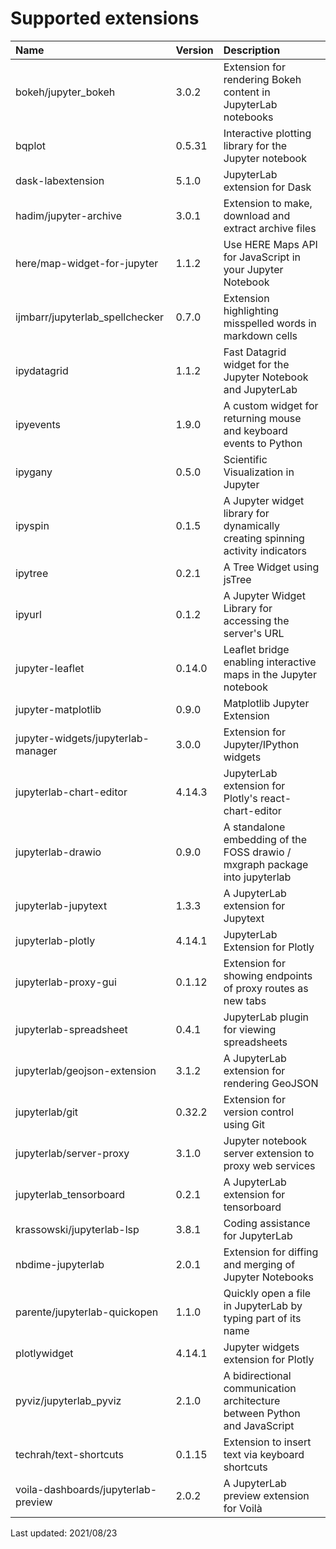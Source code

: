 Supported extensions
=====================

| Name                                | Version | Description                                                                    |
|:------------------------------------|:--------|:-------------------------------------------------------------------------------|
| bokeh/jupyter_bokeh                 | 3.0.2   | Extension for rendering Bokeh content in JupyterLab notebooks                  |
| bqplot                              | 0.5.31  | Interactive plotting library for the Jupyter notebook                          |
| dask-labextension                   | 5.1.0   | JupyterLab extension for Dask                                                  |
| hadim/jupyter-archive               | 3.0.1   | Extension to make, download and extract archive files                          |
| here/map-widget-for-jupyter         | 1.1.2   | Use HERE Maps API for JavaScript in your Jupyter Notebook                      |
| ijmbarr/jupyterlab_spellchecker     | 0.7.0   | Extension highlighting misspelled words in markdown cells                      |
| ipydatagrid                         | 1.1.2   | Fast Datagrid widget for the Jupyter Notebook and JupyterLab                   |
| ipyevents                           | 1.9.0   | A custom widget for returning mouse and keyboard events to Python              |
| ipygany                             | 0.5.0   | Scientific Visualization in Jupyter                                            |
| ipyspin                             | 0.1.5   | A Jupyter widget library for dynamically creating spinning activity indicators |
| ipytree                             | 0.2.1   | A Tree Widget using jsTree                                                     |
| ipyurl                              | 0.1.2   | A Jupyter Widget Library for accessing the server's URL                        |
| jupyter-leaflet                     | 0.14.0  | Leaflet bridge enabling interactive maps in the Jupyter notebook               |
| jupyter-matplotlib                  | 0.9.0   | Matplotlib Jupyter Extension                                                   |
| jupyter-widgets/jupyterlab-manager  | 3.0.0   | Extension for Jupyter/IPython widgets                                          |
| jupyterlab-chart-editor             | 4.14.3  | JupyterLab extension for Plotly's react-chart-editor                           |
| jupyterlab-drawio                   | 0.9.0   | A standalone embedding of the FOSS drawio / mxgraph package into jupyterlab    |
| jupyterlab-jupytext                 | 1.3.3   | A JupyterLab extension for Jupytext                                            |
| jupyterlab-plotly                   | 4.14.1  | JupyterLab Extension for Plotly                                                |
| jupyterlab-proxy-gui                | 0.1.12  | Extension for showing endpoints of proxy routes as new tabs                    |
| jupyterlab-spreadsheet              | 0.4.1   | JupyterLab plugin for viewing spreadsheets                                     |
| jupyterlab/geojson-extension        | 3.1.2   | A JupyterLab extension for rendering GeoJSON                                   |
| jupyterlab/git                      | 0.32.2  | Extension for version control using Git                                        |
| jupyterlab/server-proxy             | 3.1.0   | Jupyter notebook server extension to proxy web services                        |
| jupyterlab_tensorboard              | 0.2.1   | A JupyterLab extension for tensorboard                                         |
| krassowski/jupyterlab-lsp           | 3.8.1   | Coding assistance for JupyterLab                                               |
| nbdime-jupyterlab                   | 2.0.1   | Extension for diffing and merging of Jupyter Notebooks                         |
| parente/jupyterlab-quickopen        | 1.1.0   | Quickly open a file in JupyterLab by typing part of its name                   |
| plotlywidget                        | 4.14.1  | Jupyter widgets extension for Plotly                                           |
| pyviz/jupyterlab_pyviz              | 2.1.0   | A bidirectional communication architecture between Python and JavaScript       |
| techrah/text-shortcuts              | 0.1.15  | Extension to insert text via keyboard shortcuts                                |
| voila-dashboards/jupyterlab-preview | 2.0.2   | A JupyterLab preview extension for Voilà                                       |

Last updated: 2021/08/23
